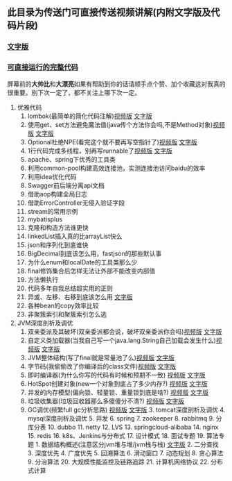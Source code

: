 ## 此目录为传送门可直接传送视频讲解(内附文字版及代码片段)

### [文字版](https://github.com/edanlx/SealBook)

### [可直接运行的完整代码](https://github.com/edanlx/TechingCode)

屏幕前的**大帅比**和**大漂亮**如果有帮助到你的话请顺手点个赞、加个收藏这对我真的很重要。别下次一定了，都不关注上哪下次一定。

  1. 优雅代码
        1. lombok(最简单的简化代码注解)[视频版](https://www.bilibili.com/video/BV1yC4y1877R/)  [文字版](https://github.com/edanlx/SealBook/blob/master/graceCode/lombok.md)
        2. 使用get、set方法避免魔法值(java传个方法你会吗,不是Method对象)[视频版](https://www.bilibili.com/video/BV1ok4y1q7Be/)  [文字版](https://github.com/edanlx/SealBook/blob/master/graceCode/%E4%BC%A0%E5%85%A5%E6%96%B9%E6%B3%95.md)
        3. Optional杜绝NPE(看完这个就不要再写空指针了)[视频版](https://www.bilibili.com/video/BV1oy4y1r7r1/)  [文字版](https://github.com/edanlx/SealBook/blob/master/graceCode/optional.md)
        4. 1行代码完成多线程，别再写runnable了[视频版](https://www.bilibili.com/video/BV1jr4y1w7SH/)  [文字版](https://github.com/edanlx/SealBook/blob/master/graceCode/thread.md)
        5. apache、spring下优秀的工具类
        6. 利用common-pool构建高效连接池，实测连接池访问baidu的效率
        7. 利用idea优化代码
        8. Swagger前后端分离api文档
        9. 借助aop构建全局日志
        10. 借助ErrorController无侵入验证字段
        11. stream的常用示例
        12. mybatisplus
        13. 克隆和构造方法谁更快
        14. linkedList插入真的比arrayList快么
        15. json和序列化到底谁快
        16. BigDecimal到底该怎么用，fastjson的那些默认事
        17. 为什么enum和localDate的工具类那么少
        18. final修饰集合后怎样无法让外部不能改变内部值
        19. 方法懒执行
        20. 代码多年自我总结超实用的正则
        21. 异或、左移、右移到底该怎么用  [文字版](https://github.com/edanlx/SealBook/blob/master/graceCode/symbol.md)
        22. 各种bean的copy效率比较
        23. 非聚簇索引和聚簇索引怎么选
  2. JVM深度剖析及调优
        1. 双亲委派及其破坏(双亲委派都会说，破坏双亲委派你会吗)[视频版](https://www.bilibili.com/video/BV1Sz4y1f7FB/)  [文字版](https://github.com/edanlx/SealBook/blob/master/jvm/classloader.md)
        2. 自定义类加载器(当我自己写一个java.lang.String自己加载会发生什么)[视频版](https://www.bilibili.com/video/BV1Y54y1274Y/)  [文字版](https://github.com/edanlx/SealBook/blob/master/jvm/myclassLoader.md)
        3. JVM整体结构(写了final就是常量池了么)[视频版](https://www.bilibili.com/video/BV1LZ4y1N75R)  [文字版](https://github.com/edanlx/SealBook/blob/master/jvm/jv.md)
        4. 字节码(我偷偷改了你编译后的class文件)[视频版](https://www.bilibili.com/video/BV1454y1r7mf/)  [文字版](https://github.com/edanlx/SealBook/blob/master/jvm/clazz.md)
        5. 即时编译器(为什么你写的代码有时候和预期不一致) [视频版](https://www.bilibili.com/video/BV11i4y1L7BX/)  [文字版](https://github.com/edanlx/SealBook/blob/master/jvm/compile.md)
        6. HotSpot创建对象(new一个对象到底占了多少内存?) [视频版](https://www.bilibili.com/video/BV1A54y1k7UW/)  [文字版](https://github.com/edanlx/SealBook/blob/master/jvm/jv.md)
        7. 并发的内存模型(偏向锁、轻量锁、重量锁到底是啥?) [视频版](https://www.bilibili.com/video/BV1LV411a7u7/)  [文字版](https://github.com/edanlx/SealBook/blob/master/jvm/concurrence.md)
        8. 垃圾收集器(垃圾回收器那么多傻傻分不清?) [视频版](https://www.bilibili.com/video/BV1S5411V74U/)   [文字版](https://github.com/edanlx/SealBook/blob/master/jvm/gcCollector.md)
        9. GC调优(频繁full gc分析思路) [视频版](https://www.bilibili.com/video/BV1Ey4y167HQ/) [文字版](https://github.com/edanlx/SealBook/blob/master/jvm/gc.md)
    3. tomcat深度剖析及调优
    4. mysql深度剖析及调优
    5. 并发
    6. spring
    7. zookeeper
    8. rabbitmq
    9. 分库分表
    10. dubbo
    11. netty
    12. LVS
    13. springcloud-alibaba
    14. nginx
    15. redis
    16. k8s、Jenkins与分布式
    17. 设计模式
    18. 面试专题
    19. 算法专题
         1. 数据结构概述(注意区分jvm堆与堆/jvm栈与栈) [文字版](https://github.com/edanlx/SealBook/blob/master/arithmetic/structure.md)
         2. 二分查找
         3. 深度优先
         4. 广度优先
         5. 回溯算法
         6. 滑动窗口
         7. 动态规划
         8. 贪心算法
         9. 分治算法
    20. 大规模性能监控及链路追踪
    21. 计算机网络协议
    22. 分布式计算    